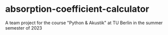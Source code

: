 # absorption-coefficient-calculator
A team project for the course "Python &amp; Akustik" at TU Berlin in the summer semester of 2023
